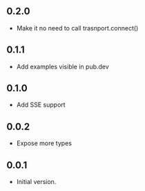 ## 0.2.0

- Make it no need to call trasnport.connect()

## 0.1.1

- Add examples visible in pub.dev

## 0.1.0

- Add SSE support

## 0.0.2

- Expose more types

## 0.0.1

- Initial version.
